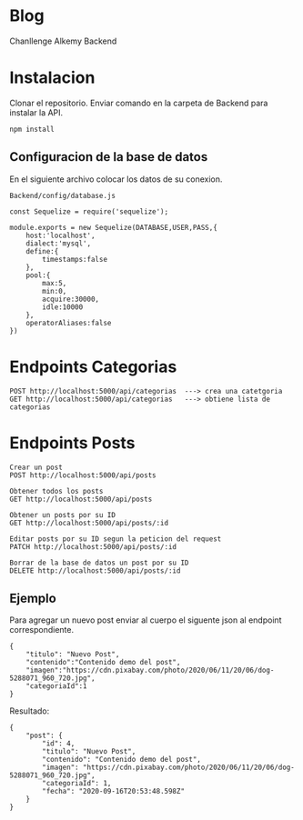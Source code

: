 # Blog
Chanllenge Alkemy Backend

# Instalacion
Clonar el repositorio. Enviar comando en la carpeta de Backend para instalar la API.

```
npm install
```

## Configuracion de la base de datos
En el siguiente archivo colocar los datos de su conexion.
```
Backend/config/database.js
```

```
const Sequelize = require('sequelize');

module.exports = new Sequelize(DATABASE,USER,PASS,{
    host:'localhost',
    dialect:'mysql',
    define:{
        timestamps:false
    },
    pool:{
        max:5,
        min:0,
        acquire:30000,
        idle:10000
    },
    operatorAliases:false
})
```

# Endpoints Categorias

```
POST http://localhost:5000/api/categorias  ---> crea una catetgoria
GET http://localhost:5000/api/categorias   ---> obtiene lista de categorias
```

# Endpoints Posts

```
Crear un post
POST http://localhost:5000/api/posts

Obtener todos los posts
GET http://localhost:5000/api/posts

Obtener un posts por su ID
GET http://localhost:5000/api/posts/:id

Editar posts por su ID segun la peticion del request
PATCH http://localhost:5000/api/posts/:id

Borrar de la base de datos un post por su ID
DELETE http://localhost:5000/api/posts/:id
```

## Ejemplo
Para agregar un nuevo post enviar al cuerpo el siguente json al endpoint correspondiente.
```
{
    "titulo": "Nuevo Post",
    "contenido":"Contenido demo del post",
    "imagen":"https://cdn.pixabay.com/photo/2020/06/11/20/06/dog-5288071_960_720.jpg",
    "categoriaId":1
}
```
Resultado:
```
{
    "post": {
        "id": 4,
        "titulo": "Nuevo Post",
        "contenido": "Contenido demo del post",
        "imagen": "https://cdn.pixabay.com/photo/2020/06/11/20/06/dog-5288071_960_720.jpg",
        "categoriaId": 1,
        "fecha": "2020-09-16T20:53:48.598Z"
    }
}
```


